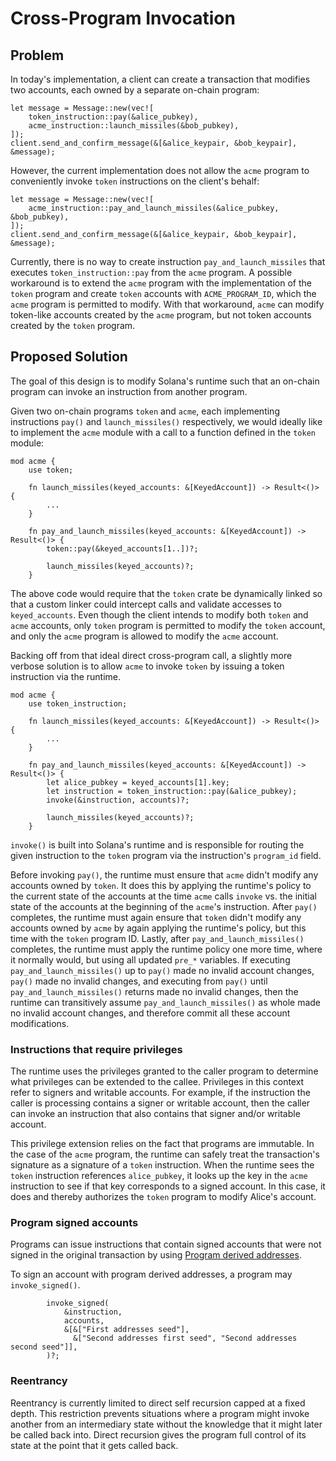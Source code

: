 # Cross-Program Invocation

## Problem

In today's implementation, a client can create a transaction that modifies two accounts, each owned by a separate on-chain program:

```rust,ignore
let message = Message::new(vec![
    token_instruction::pay(&alice_pubkey),
    acme_instruction::launch_missiles(&bob_pubkey),
]);
client.send_and_confirm_message(&[&alice_keypair, &bob_keypair], &message);
```

However, the current implementation does not allow the `acme` program to conveniently invoke `token` instructions on the client's behalf:

```rust,ignore
let message = Message::new(vec![
    acme_instruction::pay_and_launch_missiles(&alice_pubkey, &bob_pubkey),
]);
client.send_and_confirm_message(&[&alice_keypair, &bob_keypair], &message);
```

Currently, there is no way to create instruction `pay_and_launch_missiles` that executes `token_instruction::pay` from the `acme` program. A possible workaround is to extend the `acme` program with the implementation of the `token` program and create `token` accounts with `ACME_PROGRAM_ID`, which the `acme` program is permitted to modify. With that workaround, `acme` can modify token-like accounts created by the `acme` program, but not token accounts created by the `token` program.

## Proposed Solution

The goal of this design is to modify Solana's runtime such that an on-chain program can invoke an instruction from another program.

Given two on-chain programs `token` and `acme`, each implementing instructions `pay()` and `launch_missiles()` respectively, we would ideally like to implement the `acme` module with a call to a function defined in the `token` module:

```rust,ignore
mod acme {
    use token;

    fn launch_missiles(keyed_accounts: &[KeyedAccount]) -> Result<()> {
        ...
    }

    fn pay_and_launch_missiles(keyed_accounts: &[KeyedAccount]) -> Result<()> {
        token::pay(&keyed_accounts[1..])?;

        launch_missiles(keyed_accounts)?;
    }
```

The above code would require that the `token` crate be dynamically linked so that a custom linker could intercept calls and validate accesses to `keyed_accounts`. Even though the client intends to modify both `token` and `acme` accounts, only `token` program is permitted to modify the `token` account, and only the `acme` program is allowed to modify the `acme` account.

Backing off from that ideal direct cross-program call, a slightly more verbose solution is to allow `acme` to invoke `token` by issuing a token instruction via the runtime.

```rust,ignore
mod acme {
    use token_instruction;

    fn launch_missiles(keyed_accounts: &[KeyedAccount]) -> Result<()> {
        ...
    }

    fn pay_and_launch_missiles(keyed_accounts: &[KeyedAccount]) -> Result<()> {
        let alice_pubkey = keyed_accounts[1].key;
        let instruction = token_instruction::pay(&alice_pubkey);
        invoke(&instruction, accounts)?;

        launch_missiles(keyed_accounts)?;
    }
```

`invoke()` is built into Solana's runtime and is responsible for routing the given instruction to the `token` program via the instruction's `program_id` field.

Before invoking `pay()`, the runtime must ensure that `acme` didn't modify any accounts owned by `token`.  It does this by applying the runtime's policy to the current state of the accounts at the time `acme` calls `invoke` vs. the initial state of the accounts at the beginning of the `acme`'s instruction.  After `pay()` completes, the runtime must again ensure that `token` didn't modify any accounts owned by `acme` by again applying the runtime's policy, but this time with the `token` program ID.  Lastly, after `pay_and_launch_missiles()` completes, the runtime must apply the runtime policy one more time, where it normally would, but using all updated `pre_*` variables. If executing `pay_and_launch_missiles()` up to `pay()` made no invalid account changes, `pay()` made no invalid changes, and executing from `pay()` until `pay_and_launch_missiles()` returns made no invalid changes, then the runtime can transitively assume `pay_and_launch_missiles()` as whole made no invalid account changes, and therefore commit all these account modifications.

### Instructions that require privileges

The runtime uses the privileges granted to the caller program to determine what privileges can be extended to the callee.  Privileges in this context refer to signers and writable accounts.  For example, if the instruction the caller is processing contains a signer or writable account, then the caller can invoke an instruction that also contains that signer and/or writable account.

This privilege extension relies on the fact that programs are immutable.  In the case of the `acme` program, the runtime can safely treat the transaction's signature as a signature of a `token` instruction.  When the runtime sees the `token` instruction references `alice_pubkey`, it looks up the key in the `acme` instruction to see if that key corresponds to a signed account. In this case, it does and thereby authorizes the `token` program to modify Alice's account.

### Program signed accounts

Programs can issue instructions that contain signed accounts that were not signed in the original transaction by
using [Program derived addresses](program-derived-addresses.md).

To sign an account with program derived addresses, a program may `invoke_signed()`.

```rust,ignore
        invoke_signed(
            &instruction,
            accounts,
            &[&["First addresses seed"], 
              &["Second addresses first seed", "Second addresses second seed"]],
        )?;
```

### Reentrancy

Reentrancy is currently limited to direct self recursion capped at a fixed depth.  This restriction prevents situations where a program might invoke another from an intermediary state without the knowledge that it might later be called back into.  Direct recursion gives the program full control of its state at the point that it gets called back.
